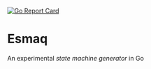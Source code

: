 [![Go Report Card](https://goreportcard.com/badge/github.com/stevenferrer/esmaq)](https://goreportcard.com/report/github.com/stevenferrer/esmaq)

# Esmaq

An experimental *state machine generator* in Go
